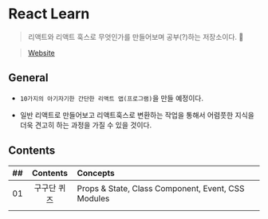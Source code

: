 # React Learn

> 리액트와 리액트 훅스로 무엇인가를 만들어보며 공부(?)하는 저장소이다. 🚀

> [Website](https://jjanmo.github.io/reactlearn/)

## General

-   `10가지의 아기자기한 간단한 리액트 앱(프로그램)`을 만들 예정이다.

-   일반 리액트로 만들어보고 리액트훅스로 변환하는 작업을 통해서 어렴풋한 지식을 더욱 견고히 하는 과정을 가질 수 있을 것이다.

## Contents

| ##  |  Contents   | Concepts                                           |
| :-: | :---------: | :------------------------------------------------- |
| 01  | 구구단 퀴즈 | Props & State, Class Component, Event, CSS Modules |
|     |             |                                                    |
